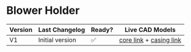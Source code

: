 # Blower Holder

| Version | Last Changelog | Ready? | Live CAD Models |
| ------- | -------------- | ------ | --------------- |
| V1 | Initial version | ✅ | [core link](https://a360.co/2X7eoLW) + [casing link](https://a360.co/2X5DwCR)
